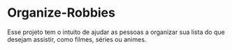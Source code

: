 # Organize-Robbies
Esse projeto tem o intuito de ajudar as pessoas a organizar sua lista do que desejam assistir, como filmes, séries ou animes.
